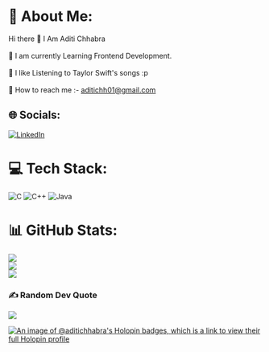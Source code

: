 # 💫 About Me:
Hi there 👋 I Am Aditi Chhabra<br><br>🌱 I am currently Learning Frontend Development.<br><br>🤝 I like Listening to Taylor Swift's songs :p<br><br>📨 How to reach me :- aditichh01@gmail.com


## 🌐 Socials:
[![LinkedIn](https://img.shields.io/badge/LinkedIn-%230077B5.svg?logo=linkedin&logoColor=white)](https://linkedin.com/in/aditi-chhabra-2a33661a6) 

# 💻 Tech Stack:
![C](https://img.shields.io/badge/c-%2300599C.svg?style=for-the-badge&logo=c&logoColor=white) ![C++](https://img.shields.io/badge/c++-%2300599C.svg?style=for-the-badge&logo=c%2B%2B&logoColor=white) ![Java](https://img.shields.io/badge/java-%23ED8B00.svg?style=for-the-badge&logo=openjdk&logoColor=white)
# 📊 GitHub Stats:
![](https://github-readme-stats.vercel.app/api?username=AditiChhabra&theme=dark&hide_border=false&include_all_commits=false&count_private=false)<br/>
![](https://github-readme-streak-stats.herokuapp.com/?user=AditiChhabra&theme=dark&hide_border=false)<br/>
![](https://github-readme-stats.vercel.app/api/top-langs/?username=AditiChhabra&theme=dark&hide_border=false&include_all_commits=false&count_private=false&layout=compact)

### ✍️ Random Dev Quote
![](https://quotes-github-readme.vercel.app/api?type=horizontal&theme=gruvbox)

<!-- Proudly created with GPRM ( https://gprm.itsvg.in ) -->
[![An image of @aditichhabra's Holopin badges, which is a link to view their full Holopin profile](https://holopin.me/aditichhabra)](https://holopin.io/@aditichhabra)
